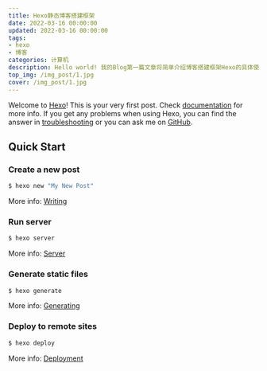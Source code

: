 ```yaml
---
title: Hexo静态博客搭建框架
date: 2022-03-16 00:00:00
updated: 2022-03-16 00:00:00
tags: 
- hexo
- 博客
categories: 计算机
description: Hello world! 我的Blog第一篇文章将简单介绍博客搭建框架Hexo的具体使用方法。
top_img: /img_post/1.jpg
cover: /img_post/1.jpg
---
```

Welcome to [Hexo](https://hexo.io/)! This is your very first post. Check [documentation](https://hexo.io/docs/) for more info. If you get any problems when using Hexo, you can find the answer in [troubleshooting](https://hexo.io/docs/troubleshooting.html) or you can ask me on [GitHub](https://github.com/hexojs/hexo/issues).

## Quick Start

### Create a new post

``` bash
$ hexo new "My New Post"
```

More info: [Writing](https://hexo.io/docs/writing.html)

### Run server

``` bash
$ hexo server
```

More info: [Server](https://hexo.io/docs/server.html)

### Generate static files

``` bash
$ hexo generate
```

More info: [Generating](https://hexo.io/docs/generating.html)

### Deploy to remote sites

``` bash
$ hexo deploy
```

More info: [Deployment](https://hexo.io/docs/one-command-deployment.html)
